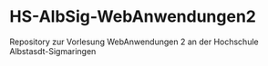 # HS-AlbSig-WebAnwendungen2
Repository zur Vorlesung WebAnwendungen 2 an der Hochschule Albstasdt-Sigmaringen
